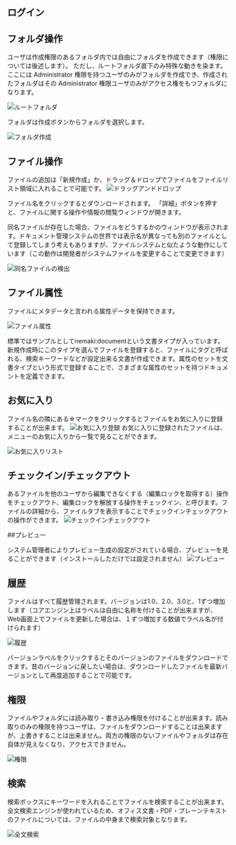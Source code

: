 ## ログイン

## フォルダ操作

ユーザは作成権限のあるフォルダ内では自由にフォルダを作成できます（権限については後述します）。
ただし、ルートフォルダ直下のみ特殊な動きを染ます。ここには Administrator 権限を持つユーザのみがフォルダを作成でき、作成されたフォルダはその Administrator 権限ユーザのみがアクセス権をもつフォルダになります。

![ルートフォルダ](https://raw.githubusercontent.com/wiki/aegif/NemakiWare/Images/NemakiWare-RootFolder-Ja.png)

フォルダは作成ボタンからフォルダを選択します。

![フォルダ作成](https://raw.githubusercontent.com/wiki/aegif/NemakiWare/Images/NemakiWare-CreateFolder-Ja.png)

## ファイル操作

ファイルの追加は「新規作成」か、ドラッグ＆ドロップでファイルをファイルリスト領域に入れることで可能です。
![ドラッグアンドドロップ](https://raw.githubusercontent.com/wiki/aegif/NemakiWare/Images/NemakiWare-DragDrop-Ja.png)

ファイル名をクリックするとダウンロードされます。
「詳細」ボタンを押すと、ファイルに関する操作や情報の閲覧ウィンドウが開きます。

同名ファイルが存在した場合、ファイルをどうするかのウィンドウが表示されます。ドキュメント管理システムの世界では表示名が異なっても別のファイルとして登録してしまう考えもありますが、ファイルシステムと似たような動作にしています（この動作は開発者がシステムファイルを変更することで変更できます）

![同名ファイルの検出](https://raw.githubusercontent.com/wiki/aegif/NemakiWare/Images/NemakiWare-SameFileDetect-Ja.png)

## ファイル属性

ファイルにメタデータと言われる属性データを保持できます。

![ファイル属性](https://raw.githubusercontent.com/wiki/aegif/NemakiWare/Images/NemakiWare-AttributeTag-Ja.png)

標準ではサンプルとしてnemaki:documentという文書タイプが入っています。新規作成時にこのタイプを選んでファイルを登録すると、ファイルにタグと呼ばれる、検索キーワードなどが設定出来る文書が作成できます。属性のセットを文書タイプという形式で登録することで、さまざまな属性のセットを持つドキュメントを定義できます。


## お気に入り

ファイル名の隣にある☆マークをクリックするとファイルをお気に入りに登録することが出来ます。
![お気に入り登録](https://raw.githubusercontent.com/wiki/aegif/NemakiWare/Images/NemakiWare-Favorite-Ja.png)
お気に入りに登録されたファイルは、メニューのお気に入りから一覧で見ることができます。

![お気に入りリスト](https://raw.githubusercontent.com/wiki/aegif/NemakiWare/Images/NemakiWare-FavoriteList-Ja.png)

## チェックイン/チェックアウト

あるファイルを他のユーザから編集できなくする（編集ロックを取得する）操作をチェックアウト、編集ロックを解放する操作をチェックイン、と呼びます。ファイルの詳細から、ファイルタブを表示することでチェックインチェックアウトの操作ができます。
![チェックインチェックアウト](https://raw.githubusercontent.com/wiki/aegif/NemakiWare/Images/NemakiWare-LockUpdate-Ja.png)


##プレビュー

システム管理者によりプレビュー生成の設定がされている場合、プレビューを見ることができます（インストールしただけでは設定されません）
![プレビュー](https://raw.githubusercontent.com/wiki/aegif/NemakiWare/Images/NemakiWare-Preview-Ja.png)

## 履歴

ファイルはすべて履歴管理されます。バージョンは1.0、2.0、3.0と、1ずつ増加します（コアエンジン上はラベルは自由に名称を付けることが出来ますが、Web画面上でファイルを更新した場合は、１ずつ増加する数値でラベル名が付けられます）

![履歴](https://raw.githubusercontent.com/wiki/aegif/NemakiWare/Images/NemakiWare-Version-Ja.png)

バージョンラベルをクリックするとそのバージョンのファイルをダウンロードできます。昔のバージョンに戻したい場合は、ダウンロードしたファイルを最新バージョンとして再度追加することで可能です。

## 権限

ファイルやフォルダには読み取り・書き込み権限を付けることが出来ます。読み取りのみの権限を持つユーザは、ファイルをダウンロードすることは出来ますが、上書きすることは出来ません。両方の権限のないファイルやフォルダは存在自体が見えなくなり、アクセスできません。

![権限](https://raw.githubusercontent.com/wiki/aegif/NemakiWare/Images/NemakiWare-Authority-Ja.png)


## 検索

検索ボックスにキーワードを入れることでファイルを検索することが出来ます。全文検索エンジンが使われているため、オフィス文書・PDF・プレーンテキストのファイルについては、ファイルの中身まで検索対象となります。

![全文検索](https://raw.githubusercontent.com/wiki/aegif/NemakiWare/Images/NemakiWare-Search-Ja.png)